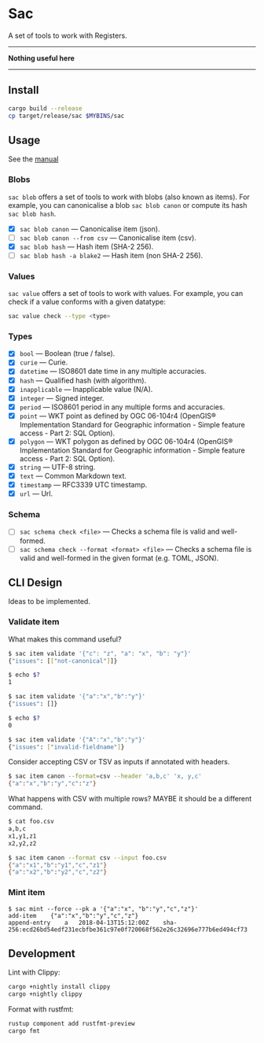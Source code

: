 # Sac

A set of tools to work with Registers.

* * *

**Nothing useful here**

* * *

## Install

```sh
cargo build --release
cp target/release/sac $MYBINS/sac
```

## Usage

See the [manual](MANUAL.md)


### Blobs

`sac blob` offers a set of tools to work with blobs (also known as items). For
example, you can canonicalise a blob `sac blob canon` or compute its hash `sac
blob hash`.

* [x] `sac blob canon` — Canonicalise item (json).
* [ ] `sac blob canon --from csv` — Canonicalise item (csv).
* [x] `sac blob hash` — Hash item (SHA-2 256).
* [ ] `sac blob hash -a blake2` — Hash item (non SHA-2 256).

### Values

`sac value` offers a set of tools to work with values. For example, you can
check if a value conforms with a given datatype:

```sh
sac value check --type <type>
```

### Types

* [x] `bool` — Boolean (true / false).
* [x] `curie` — Curie.
* [x] `datetime` — ISO8601 date time in any multiple accuracies.
* [x] `hash` — Qualified hash (with algorithm).
* [x] `inapplicable` — Inapplicable value (N/A).
* [x] `integer` — Signed integer.
* [x] `period` — ISO8601 period in any multiple forms and accuracies.
* [x] `point` — WKT point as defined by OGC 06-104r4 (OpenGIS® Implementation Standard for Geographic information - Simple feature access - Part 2: SQL Option).
* [x] `polygon` — WKT polygon as defined by OGC 06-104r4 (OpenGIS® Implementation Standard for Geographic information - Simple feature access - Part 2: SQL Option).
* [x] `string` — UTF-8 string.
* [x] `text` — Common Markdown text.
* [x] `timestamp` — RFC3339 UTC timestamp.
* [x] `url` — Url.

### Schema

* [ ] `sac schema check <file>` — Checks a schema file is valid and well-formed.
* [ ] `sac schema check --format <format> <file>` — Checks a schema file is valid and well-formed in the given format (e.g. TOML, JSON).

## CLI Design

Ideas to be implemented.

### Validate item

What makes this command useful?

```sh
$ sac item validate '{"c": "z", "a": "x", "b": "y"}'
{"issues": [["not-canonical"]]}

$ echo $?
1

$ sac item validate '{"a":"x","b":"y"}'
{"issues": []}

$ echo $?
0

$ sac item validate '{"A":"x","b":"y"}'
{"issues": ["invalid-fieldname"]}
```


Consider accepting CSV or TSV as inputs if annotated with headers.

```sh
$ sac item canon --format=csv --header 'a,b,c' 'x, y,c'
{"a":"x","b":"y","c":"z"}
```

What happens with CSV with multiple rows? MAYBE it should be a different
command.

```sh
$ cat foo.csv
a,b,c
x1,y1,z1
x2,y2,z2

$ sac item canon --format csv --input foo.csv
{"a":"x1","b":"y1","c","z1"}
{"a":"x2","b":"y2","c","z2"}
```


### Mint item


```
$ sac mint --force --pk a '{"a":"x", "b":"y","c","z"}'
add-item	{"a":"x","b":"y","c","z"}
append-entry	a	2018-04-13T15:12:00Z	sha-256:ecd26bd54edf231ecbfbe361c97e0f720068f562e26c32696e777b6ed494cf73
```

## Development

Lint with Clippy:

```sh
cargo +nightly install clippy
cargo +nightly clippy
```


Format with rustfmt:

```sh
rustup component add rustfmt-preview
cargo fmt
```
